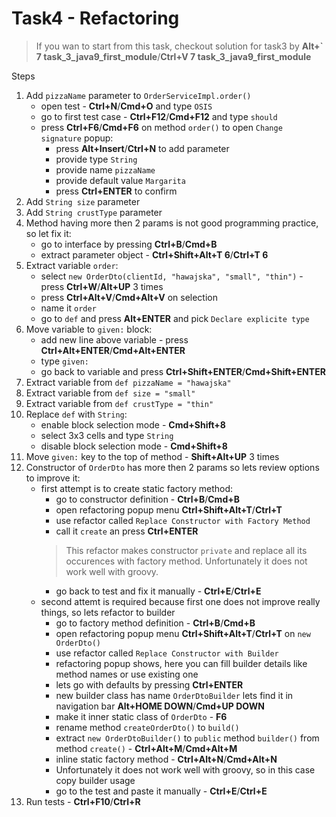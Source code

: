# Task4 - Refactoring

> If you wan to start from this task, checkout solution for task3 by **Alt+` 7 task_3_java9_first_module**/**Ctrl+V 7 task_3_java9_first_module**

Steps
1. Add `pizzaName` parameter to `OrderServiceImpl.order()`
    * open test - **Ctrl+N**/**Cmd+O** and type `OSIS`
    * go to first test case - **Ctrl+F12**/**Cmd+F12** and type `should`
    * press **Ctrl+F6**/**Cmd+F6** on method `order()` to open `Change signature` popup:
      * press **Alt+Insert**/**Ctrl+N** to add parameter
      * provide type `String`
      * provide name `pizzaName`
      * provide default value `Margarita`
      * press **Ctrl+ENTER** to confirm
1. Add `String size` parameter
1. Add `String crustType` parameter
1. Method having more then 2 params is not good programming practice, so let fix it:
   * go to interface by pressing **Ctrl+B**/**Cmd+B**
   * extract parameter object - **Ctrl+Shift+Alt+T 6**/**Ctrl+T 6**
1. Extract variable `order`:
   * select `new OrderDto(clientId, "hawajska", "small", "thin")` - press **Ctrl+W**/**Alt+UP** 3 times
   * press **Ctrl+Alt+V**/**Cmd+Alt+V** on selection
   * name it `order`
   * go to `def` and press **Alt+ENTER** and pick `Declare explicite type`
1. Move variable to `given:` block:
   * add new line above variable - press **Ctrl+Alt+ENTER**/**Cmd+Alt+ENTER**
   * type `given:`
   * go back to variable and press **Ctrl+Shift+ENTER**/**Cmd+Shift+ENTER** 
1. Extract variable from `def pizzaName = "hawajska"`
1. Extract variable from `def size = "small"`
1. Extract variable from `def crustType = "thin"`
1. Replace `def` with `String`:
   * enable block selection mode - **Cmd+Shift+8**
   * select 3x3 cells and type `String`
   * disable block selection mode - **Cmd+Shift+8**
1. Move `given:` key to the top of method - **Shift+Alt+UP** 3 times   
1. Constructor of `OrderDto` has more then 2 params so lets review options to improve it:
   * first attempt is to create static factory method:
      * go to constructor definition - **Ctrl+B**/**Cmd+B**
      * open refactoring popup menu **Ctrl+Shift+Alt+T**/**Ctrl+T**
      * use refactor called `Replace Constructor with Factory Method` 
      * call it `create` an press **Ctrl+ENTER**
      > This refactor makes constructor `private` and replace all its occurences with factory method.
      Unfortunately it does not work well with groovy.
      * go back to test and fix it manually - **Ctrl+E**/**Ctrl+E**
   * second attemt is required because first one does not improve really things, so lets refactor to builder
      * go to factory method definition - **Ctrl+B**/**Cmd+B**
      * open refactoring popup menu **Ctrl+Shift+Alt+T**/**Ctrl+T** on `new OrderDto()`
      * use refactor called `Replace Constructor with Builder`
      * refactoring popup shows, here you can fill builder details like method names or use existing one
      * lets go with defaults by pressing **Ctrl+ENTER**
      * new builder class has name `OrderDtoBuilder` lets find it in  navigation bar **Alt+HOME DOWN**/**Cmd+UP DOWN**
      * make it inner static class of `OrderDto` - **F6**
      * rename method `createOrderDto()` to `build()`
      * extract `new OrderDtoBuilder()` to `public` method `builder()` from method `create()` - **Ctrl+Alt+M**/**Cmd+Alt+M**
      * inline static factory method - **Ctrl+Alt+N**/**Cmd+Alt+N**
      * Unfortunately it does not work well with groovy, so in this case copy builder usage
      * go to the test and paste it manually - **Ctrl+E**/**Ctrl+E**
1. Run tests - **Ctrl+F10**/**Ctrl+R**  
